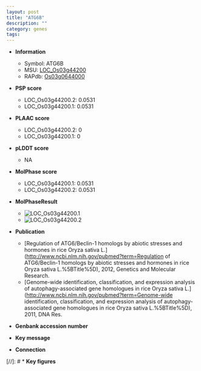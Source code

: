 ```yaml
---
layout: post
title: "ATG6B"
description: ""
category: genes
tags: 
---
```


* **Information**  
    + Symbol: ATG6B  
    + MSU: [LOC_Os03g44200](http://rice.plantbiology.msu.edu/cgi-bin/ORF_infopage.cgi?orf=LOC_Os03g44200)  
    + RAPdb: [Os03g0644000](http://rapdb.dna.affrc.go.jp/viewer/gbrowse_details/irgsp1?name=Os03g0644000)  

* **PSP score**  
    + LOC_Os03g44200.2: 0.0531 
    + LOC_Os03g44200.1: 0.0531 

* **PLAAC score**  
    + LOC_Os03g44200.2: 0 
    + LOC_Os03g44200.1: 0 

* **pLDDT score**
    + NA


* **MolPhase score**
    + LOC_Os03g44200.1: 0.0531
    + LOC_Os03g44200.2: 0.0531

* **MolPhaseResult**
    + ![LOC_Os03g44200.1](https://ricepsp.github.io/pictures/LOC_Os03g/LOC_Os03g44200.1.png)
    + ![LOC_Os03g44200.2](https://ricepsp.github.io/pictures/LOC_Os03g/LOC_Os03g44200.2.png)

* **Publication**  
    + [Regulation of ATG6/Beclin-1 homologs by abiotic stresses and hormones in rice Oryza sativa L.](http://www.ncbi.nlm.nih.gov/pubmed?term=Regulation of ATG6/Beclin-1 homologs by abiotic stresses and hormones in rice Oryza sativa L.%5BTitle%5D), 2012, Genetics and Molecular Research.
    + [Genome-wide identification, classification, and expression analysis of autophagy-associated gene homologues in rice Oryza sativa L.](http://www.ncbi.nlm.nih.gov/pubmed?term=Genome-wide identification, classification, and expression analysis of autophagy-associated gene homologues in rice Oryza sativa L.%5BTitle%5D), 2011, DNA Res.

* **Genbank accession number**  

* **Key message**  

* **Connection**  

[//]: # * **Key figures**  


